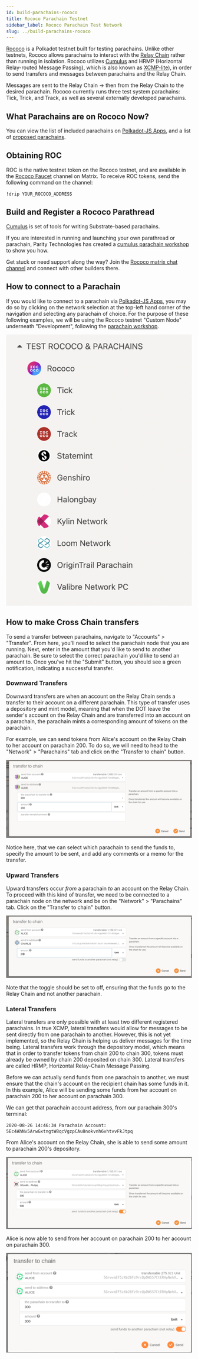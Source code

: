 ```yaml
---
id: build-parachains-rococo
title: Rococo Parachain Testnet
sidebar_label: Rococo Parachain Test Network
slug: ../build-parachains-rococo
---
```


[Rococo](https://github.com/paritytech/cumulus#rococo-crown) is a Polkadot testnet built for testing
parachains. Unlike other testnets, Rococo allows parachains to interact with the [Relay Chain](../general/glossary.md##relay-chain)
rather than running in isolation. Rococo utilizes [Cumulus](build-cumulus.md) and HRMP (Horizontal Relay-routed Message
Passing), which is also known as [XCMP-lite](../learn/learn-crosschain.md###xcmp-lite-hrmp)), in order to send transfers and messages
between parachains and the Relay Chain.

Messages are sent to the Relay Chain -> then from the Relay Chain to the desired parachain. Rococo
currently runs three test system parachains: Tick, Trick, and Track, as well as several externally developed
parachains.

## What Parachains are on Rococo Now?

You can view the list of included parachains on
[Polkadot-JS Apps](https://polkadot.js.org/apps/?rpc=wss%3A%2F%2Frococo-rpc.polkadot.io#/parachains),
and a list of
[proposed parachains](https://polkadot.js.org/apps/?rpc=wss%3A%2F%2Frococo-rpc.polkadot.io#/parachains/proposals).

## Obtaining ROC

ROC is the native testnet token on the Rococo testnet, and are available in the
[Rococo Faucet](https://app.element.io/#/room/#rococo-faucet:matrix.org) channel on Matrix.
To receive ROC tokens, send the following command on the channel:

```
!drip YOUR_ROCOCO_ADDRESS
```

## Build and Register a Rococo Parathread

[Cumulus](https://github.com/paritytech/cumulus#rococo) is set of tools for writing Substrate-based
parachains.

If you are interested in running and launching your own parathread or parachain, Parity Technologies
has created a [cumulus parachain workshop](https://substrate.dev/cumulus-workshop/) to show you how.

Get stuck or need support along the way? Join the
[Rococo matrix chat channel](https://matrix.to/#/#rococo:matrix.parity.io) and connect with other
builders there.

## How to connect to a Parachain

If you would like to connect to a parachain via [Polkadot-JS Apps](https://polkadot.js.org/apps/),
you may do so by clicking on the network selection at the top-left hand corner of the navigation and
selecting any parachain of choice. For the purpose of these following examples, we will be using the
Rococo testnet "Custom Node" underneath "Development", following the
[parachain workshop](https://substrate.dev/cumulus-workshop/).

![parachains on polkadotjs](../assets/polkadotjs_network_parachains.png)

## How to make Cross Chain transfers

To send a transfer between parachains, navigate to "Accounts" > "Transfer". From here, you'll need
to select the parachain node that you are running. Next, enter in the amount that you'd like to send
to another parachain. Be sure to select the correct parachain you'd like to send an amount to. Once
you've hit the "Submit" button, you should see a green notification, indicating a successful
transfer.

### Downward Transfers

Downward transfers are when an account on the Relay Chain sends a transfer to their account on a
different parachain. This type of transfer uses a depository and mint model, meaning that when the
DOT leave the sender's account on the Relay Chain and are transferred into an account on a
parachain, the parachain mints a corresponding amount of tokens on the parachain.

For example, we can send tokens from Alice's account on the Relay Chain to her account on
parachain 200. To do so, we will need to head to the "Network" > "Parachains" tab and click on the
"Transfer to chain" button.

![rococo downward transfer](../assets/rococo/rococo-downward-transfer.png)

Notice here, that we can select which parachain to send the funds to, specify the amount to be sent,
and add any comments or a memo for the transfer.

### Upward Transfers

Upward transfers occur _from_ a parachain _to_ an account on the Relay Chain. To proceed with this
kind of transfer, we need to be connected to a parachain node on the network and be on the
"Network" > "Parachains" tab. Click on the "Transfer to chain" button.

![rococo upward transfer](../assets/rococo/rococo-upward-transfer.png)

Note that the toggle should be set to off, ensuring that the funds go to the Relay Chain and not
another parachain.

### Lateral Transfers

Lateral transfers are only possible with at least two different registered parachains. In true
XCMP, lateral transfers would allow for messages to be sent directly from one parachain to another.
However, this is not yet implemented, so the Relay Chain is helping us deliver messages for the time
being. Lateral transfers work through the depository model, which means that in order to transfer
tokens from chain 200 to chain 300, tokens must already be owned by chain 200 deposited on
chain 300. Lateral transfers are called HRMP, Horizontal Relay-Chain Message Passing.

Before we can actually send funds from one parachain to another, we must ensure that the chain's
account on the recipient chain has some funds in it. In this example, Alice will be sending some
funds from her account on parachain 200 to her account on parachain 300.

We can get that parachain account address, from our parachain 300's terminal:

```
2020-08-26 14:46:34 Parachain Account: 5Ec4AhNv5ArwGxtngtW8qcVgzpCAu8nokvnh6vhtvvFkJtpq
```

From Alice's account on the Relay Chain, she is able to send some amount to parachain 200's
depository.

![rococo lateral transfer](../assets/rococo/rococo-lateral-transfer.png)

Alice is now able to send from her account on parachain 200 to her account on parachain 300.

![rococo lateral transfer part 2](../assets/rococo/rococo-lateral-transfer2.png)
